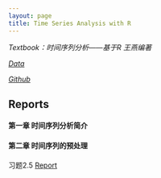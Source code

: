 ```yaml
---
layout: page
title: Time Series Analysis with R
---
```

*Textbook：时间序列分析——基于R 王燕编著*

[*Data*](http://chenxiaolong2019.github.io/Time-Series-Analysis-with-R/%E6%97%B6%E9%97%B4%E5%BA%8F%E5%88%97%E5%88%86%E6%9E%90%E2%80%94%E2%80%94%E5%9F%BA%E4%BA%8ER%E6%95%B0%E6%8D%AE.rar.rar)

[*Github*](https://github.com/chenxiaolong2019/Time-Series-Analysis-with-R)
## Reports
#### 第一章 时间序列分析简介
#### 第二章 时间序列的预处理
习题2.5 [Report](http://chenxiaolong2019.github.io/ed/_times/2.5_report.md)
